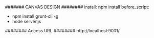 

####### CANVAS DESIGN ########
install: npm install
before_script:
  - npm install grunt-cli -g
  - node server.js

######## Access URL ########
  http://localhost:9001/
